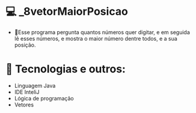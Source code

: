 # 💻 _8vetorMaiorPosicao
- 🎯Esse programa pergunta quantos números quer digitar, e em seguida lê esses números, e mostra o maior número dentre todos, e a sua posição.

# 🔧 Tecnologias e outros:
- Linguagem Java
- IDE InteliJ
- Lógica de programação
- Vetores
